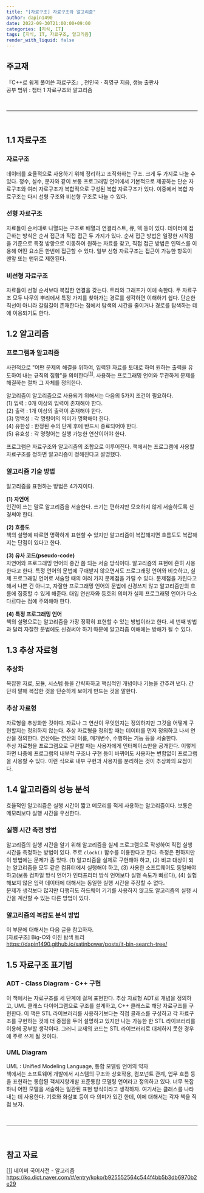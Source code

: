 ```yaml
---
title: "[자료구조] 자료구조와 알고리즘"
author: dapin1490
date: 2022-09-30T21:00:00+09:00
categories: [지식, IT]
tags: [지식, IT, 자료구조, 알고리즘]
render_with_liquid: false
---
```


<style>
	.x-understand { color: #ccb833; }
	.understand { color: #1380da; }
	.tab { white-space: pre; }
</style>

## 주교재
『C++로 쉽게 풀어쓴 자료구조』, 천인국ㆍ최영규 지음, 생능 출판사  
공부 범위 : 챕터 1 자료구조와 알고리즘  

<br>
<hr>
<br>

## 1.1 자료구조
  
### 자료구조
데이터를 효율적으로 사용하기 위해 정리하고 조직화하는 구조. 크게 두 가지로 나눌 수 있다. 정수, 실수, 문자와 같이 보통 프로그래밍 언어에서 기본적으로 제공하는 단순 자료구조와 여러 자료구조가 복합적으로 구성된 복합 자료구조가 있다. 이중에서 복합 자료구조는 다시 선형 구조와 비선형 구조로 나눌 수 있다.  
  
### 선형 자료구조
자료들이 순서대로 나열되는 구조로 배열과 연결리스트, 큐, 덱 등이 있다. 데이터에 접근하는 방식은 순서 접근과 직접 접근 두 가지가 있다. 순서 접근 방법은 일정한 시작점을 기준으로 특정 방향으로 이동하여 원하는 자료를 찾고, 직접 접근 방법은 인덱스를 이용해 어떤 요소든 한번에 접근할 수 있다. 일부 선형 자료구조는 접근이 가능한 항목이 맨앞 또는 맨뒤로 제한된다.  
  
### 비선형 자료구조
자료들이 선형 순서보다 복잡한 연결을 갖는다. 트리와 그래프가 이에 속한다. 두 자료구조 모두 나무의 뿌리에서 특정 가지를 찾아가는 경로를 생각하면 이해하기 쉽다. 단순한 직선이 아니라 갈림길이 존재한다는 점에서 탐색의 시간을 줄이거나 경로를 탐색하는 데에 이용되기도 한다.  
  
## 1.2 알고리즘
  
### 프로그램과 알고리즘
사전적으로 "어떤 문제의 해결을 위하여, 입력된 자료를 토대로 하여 원하는 출력을 유도하여 내는 규칙의 집합"을 의미한다<sup>[<a id="body-cite-1" href="#ref-cite-1">1</a>]</sup>. 사용하는 프로그래밍 언어와 무관하게 문제를 해결하는 절차 그 자체를 정의한다.  
  
알고리즘이 알고리즘으로 사용되기 위해서는 다음의 5가지 조건이 필요하다.  
(1) 입력 : 0개 이상의 입력이 존재해야 한다.  
(2) 출력 : 1개 이상의 출력이 존재해야 한다.  
(3) 명백성 : 각 명령어의 의미가 명확해야 한다.  
(4) 유한성 : 한정된 수의 단계 후에 반드시 종료되어야 한다.  
(5) 유효성 : 각 명령어는 실행 가능한 연산이어야 한다.  
  
프로그램은 자료구조와 알고리즘의 조합으로 이루어진다. 책에서는 프로그램에 사용할 자료구조를 정하면 알고리즘이 정해진다고 설명했다.  
  
### 알고리즘 기술 방법
알고리즘을 표현하는 방법은 4가지이다.  
  
**(1) 자연어**  
인간이 쓰는 말로 알고리즘을 서술한다. 쓰기는 편하지만 모호하지 않게 서술하도록 신경써야 한다.  
  
**(2) 흐름도**  
책의 설명에 따르면 명확하게 표현할 수 있지만 알고리즘이 복잡해지면 흐름도도 복잡해지는 단점이 있다고 한다.  
  
**(3) 유사 코드(pseudo-code)**  
자연어와 프로그래밍 언어의 중간 쯤 되는 서술 방식이다. 알고리즘의 표현에 흔히 사용한다고 한다. 특정 언어의 문법에 구애받지 않으면서도 프로그래밍 언어와 비슷하고, 실제 프로그래밍 언어로 서술할 때의 여러 가지 문제점을 가릴 수 있다. 문제점을 가린다고 해서 나쁜 건 아니고, 자잘한 프로그래밍 언어의 문법에 신경쓰지 않고 알고리즘만의 흐름에 집중할 수 있게 해준다. 대입 연산자와 등호의 의미가 실제 프로그래밍 언어가 다소 다르다는 점에 주의해야 한다.  
  
**(4) 특정 프로그래밍 언어**  
책의 설명으로는 알고리즘을 가장 정확히 표현할 수 있는 방법이라고 한다. 세 번째 방법과 달리 자잘한 문법에도 신경써야 하기 때문에 알고리즘 이해에는 방해가 될 수 있다.  
  
## 1.3 추상 자료형
  
### 추상화
복잡한 자료, 모듈, 시스템 등을 간략화하고 핵심적인 개념이나 기능을 간추려 낸다. 간단히 말해 복잡한 것을 단순하게 보이게 만드는 것을 말한다.  
  
### 추상 자료형
자료형을 추상화한 것이다. 자료나 그 연산이 무엇인지는 정의하지만 그것을 어떻게 구현할지는 정의하지 않는다. 추상 자료형을 정의할 때는 데이터를 먼저 정의하고 나서 연산을 정의한다. 연산에는 연산의 이름, 매개변수, 수행하는 기능 등을 서술한다.  
추상 자료형을 프로그램으로 구현할 때는 사용자에게 인터페이스만을 공개한다. 이렇게 하면 나중에 프로그램의 내부적 구조나 구현 등이 바뀌어도 사용자는 변함없이 프로그램을 사용할 수 있다. 이런 식으로 내부 구현과 사용자를 분리하는 것이 추상화의 요점이다.  
  
## 1.4 알고리즘의 성능 분석
효율적인 알고리즘은 실행 시간이 짧고 메모리를 적게 사용하는 알고리즘이다. 보통은 메모리보다 실행 시간을 우선한다.  

### 실행 시간 측정 방법
알고리즘의 실행 시간을 알기 위해 알고리즘을 실제 프로그램으로 작성하여 직접 실행 시간을 측정하는 방법이 있다. 주로 `clock()` 함수를 이용한다고 한다. 측정은 편하지만 이 방법에는 문제가 좀 있다. (1) 알고리즘을 실제로 구현해야 하고, (2) 비교 대상이 되는 알고리즘을 모두 같은 컴퓨터에서 실행해야 하고, (3) 사용한 소프트웨어도 동일해야 하고(보통 컴파일 방식 언어가 인터프리터 방식 언어보다 실행 속도가 빠르다), (4) 실험해보지 않은 입력 데이터에 대해서는 동일한 실행 시간을 주장할 수 없다.  
문제가 생각보다 많지만 다행히도 하드웨어 기기를 사용하지 않고도 알고리즘의 실행 시간을 계산할 수 있는 다른 방법이 있다.  
  
### 알고리즘의 복잡도 분석 방법
이 부분에 대해서는 다음 글을 참고하자.  
&#91;자료구조&#93; Big-O와 이진 탐색 트리 <a href="https://dapin1490.github.io/satinbower/posts/it-bin-search-tree/" target="_blank">https://dapin1490.github.io/satinbower/posts/it-bin-search-tree/</a>  
  
## 1.5 자료구조 표기법
  
### ADT - Class Diagram - C++ 구현
이 책에서는 자료구조를 세 단계에 걸쳐 표현한다. 추상 자료형 ADT로 개념을 정의하고, UML 클래스 다이어그램으로 구조를 설계하고, C++ 클래스로 해당 자료구조를 구현한다. 이 책은 STL 라이브러리를 사용하기보다는 직접 클래스를 구성하고 각 자료구조를 구현하는 것에 더 중점을 두어 설명하고 있지만 나는 가능한 한 STL 라이브러리를 이용해 공부할 생각이다. 그러니 교재의 코드는 STL 라이브러리로 대체하지 못한 경우에 주로 쓰게 될 것이다.  
  
### UML Diagram
UML : Unified Modeling Language, 통합 모델링 언어의 약자  
책에서는 소프트웨어 개발에서 시스템의 구조와 상호작용, 컴포넌트 관계, 업무 흐름 등을 표현하는 통합된 객체지향개발 표준통합 모델링 언어라고 정의하고 있다. 너무 복잡하니 어떤 모델을 서술하는 일관된 표현 방식이라고 생각하자. 여기서는 클래스를 나타내는 데 사용한다. 기호와 화살표 등이 다 의미가 있긴 한데, 이에 대해서는 각자 책을 직접 보자.  
  
<br>
<hr>
<br>

## 참고 자료
[<a id="ref-cite-1" href="#body-cite-1">1</a>] 네이버 국어사전 - 알고리즘 <a href="https://ko.dict.naver.com/#/entry/koko/b925552564c544f4bb5b3db6970b2e29" target="_blank">https://ko.dict.naver.com/#/entry/koko/b925552564c544f4bb5b3db6970b2e29</a>